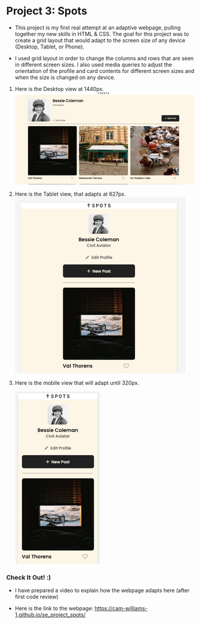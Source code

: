 # Project 3: Spots

- This project is my first real attempt at an adaptive webpage, pulling together my new skills in HTML & CSS. The goal for this project was to create a grid layout that would adapt to the screen size of any device (Desktop, Tablet, or Phone).

- I used grid layout in order to change the columns and rows that are seen in different screen sizes. I also used media queries to adjust the orientation of the profile and card contents for different screen sizes and when the size is changed on any device.

1. Here is the Desktop view at 1440px.
   ![Desktop 1440px](./images/readme/spots-1440.png)

2. Here is the Tablet view, that adapts at 627px.
   ![Tablet 627px](./images/readme/spots-627.png)

3. Here is the mobile view that will adapt until 320px.

   ![Mobile 320px](./images/readme/spots-320.png)

### Check It Out! :)

- I have prepared a video to explain how the webpage adapts here (after first code review)

- Here is the link to the webpage: https://cam-williams-1.github.io/se_project_spots/
